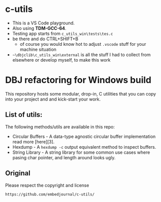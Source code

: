 
# c-utils

- This is a VS Code playground. 
- Also using **TDM-GCC-64**.
- Testing app starts from `c_utils_win\tests\tes.c`
- be there and do CTRL+SHIFT+B
  - of course you would know hot to adjust `.vscode` stuff for your machine situation
- `~\dbjclib\c_utils_win\external` is all the stuff I had to collect from elsewhere or develop myself, to make this work

# DBJ refactoring for Windows build

This repository hosts some modular, drop-in, C utilities that you can copy into
your project and and kick-start your work.

## List of utils:

The following methods/utils are available in this repo:

* Circular Buffers - A data-type agnostic circular buffer implementation read more [here][3].
* Hexdump - A `hexdump -c` output equivalent method to inspect buffers.
* String Library - A string library for some common use cases where pasing
  char pointer, and length around looks ugly.

## Original

Please respect the copyright and license

`https://github.com/embedjournal/c-utils/`

